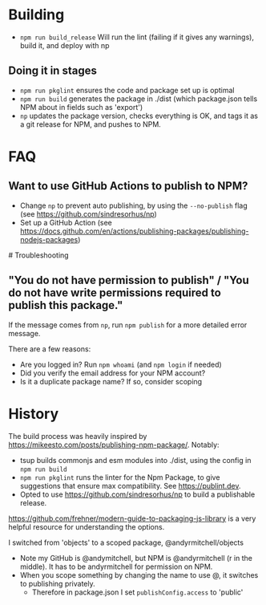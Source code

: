 # Building

- `npm run build_release` Will run the lint (failing if it gives any warnings), build it, and deploy with np

## Doing it in stages

- `npm run pkglint` ensures the code and package set up is optimal
- `npm run build` generates the package in ./dist (which package.json tells NPM about in fields such as 'export')
- `np` updates the package version, checks everything is OK, and tags it as a git release for NPM, and pushes to NPM. 

# FAQ

## Want to use GitHub Actions to publish to NPM? 

- Change `np` to prevent auto publishing, by using the `--no-publish` flag (see https://github.com/sindresorhus/np)
- Set up a GitHub Action (see https://docs.github.com/en/actions/publishing-packages/publishing-nodejs-packages)

# Troubleshooting

## "You do not have permission to publish" / "You do not have write permissions required to publish this package."

If the message comes from `np`, run `npm publish` for a more detailed error message.

There are a few reasons:
- Are you logged in? Run `npm whoami` (and `npm login` if needed)
- Did you verify the email address for your NPM account?
- Is it a duplicate package name? If so, consider scoping 

# History

The build process was heavily inspired by https://mikeesto.com/posts/publishing-npm-package/. Notably: 
- tsup builds commonjs and esm modules into ./dist, using the config in `npm run build`
- `npm run pkglint` runs the linter for the Npm Package, to give suggestions that ensure max compatibility. See https://publint.dev. 
- Opted to use https://github.com/sindresorhus/np to build a publishable release. 

https://github.com/frehner/modern-guide-to-packaging-js-library is a very helpful resource for understanding the options. 

I switched from 'objects' to a scoped package, @andyrmitchell/objects
- Note my GitHub is @andymitchell, but NPM is @andyrmitchell (r in the middle). It has to be andyrmitchell for permission on NPM. 
- When you scope something by changing the name to use @, it switches to publishing privately. 
    - Therefore in package.json I set `publishConfig.access` to 'public' 